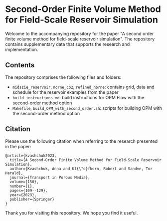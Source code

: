 # Second-Order Finite Volume Method for Field-Scale Reservoir Simulation

Welcome to the accompanying repository for the paper "A second order finite volume method for field-scale reservoir simulation". The repository contains supplementary data that supports the research and implementation.

## Contents

The repository comprises the following files and folders:
- `midszie_reservoir`, `norne_co2`, `refined_norne`: contains grid, data and schedule for the reservoir examples from the paper
- `build_instructions.md`: build instructions for OPM Flow with the second-order method option
- `Makefile`, `build_OPM_with_second_order.sh`: scripts for building OPM with the second-order method option
  
## Citation

Please use the following citation when referring to the research presented in the paper:

```
@article{kvashchuk2023,
  title={A Second-Order Finite Volume Method for Field-Scale Reservoir Simulation},
  author={Kvashchuk, Anna and Kl{\"o}fkorn, Robert and Sandve, Tor Harald},
  journal={Transport in Porous Media},
  volume={150},
  number={1},
  pages={109--129},
  year={2023},
  publisher={Springer}
}
```

Thank you for visiting this repository. We hope you find it useful.
